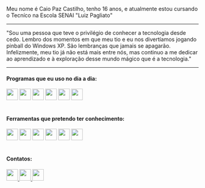 Meu nome é Caio Paz Castilho, tenho 16 anos, e atualmente estou cursando o Tecníco na Escola SENAI "Luiz Pagliato" 

----

"Sou uma pessoa que teve o privilégio de conhecer a tecnologia desde cedo. Lembro dos momentos em que meu tio e eu nos divertíamos jogando pinball do Windows XP. São lembranças que jamais se apagarão. Infelizmente, meu tio já não está mais entre nós, mas continuo a me dedicar ao aprendizado e à exploração desse mundo mágico que é a tecnologia."



----

#### Programas que eu uso no dia a dia: 
<div>
  <img height="30em" src="https://img.shields.io/badge/HTML5-E34F26?style=for-the-badge&logo=html5&logoColor=white">
  <img height="30em" src="https://img.shields.io/badge/CSS3-1572B6?style=for-the-badge&logo=css3&logoColor=white">
  <img height="30em" src="https://img.shields.io/badge/JavaScript-F7DF1E?style=for-the-badge&logo=javascript&logoColor=white">
  <img height="30em" src="https://img.shields.io/badge/GIT-E34F26?style=for-the-badge&logo=git&logoColor=white">
  <img height="30em" src="https://img.shields.io/badge/Windows-0078D6?style=for-the-badge&logo=windows&logoColor=white">
  <img height="30em" src="https://img.shields.io/badge/figma-%23F24E1E.svg?style=for-the-badge&logo=figma&logoColor=white">
</div>
</br>

#### Ferramentas que pretendo ter conhecimento:
<div>
    <img height="30em" src="https://img.shields.io/badge/tailwindcss-38BDF8?style=for-the-badge&logo=tailwindcss&logoColor=white">
    <img height="30em" src="https://img.shields.io/badge/BOOTSTRAP-563d7c?style=for-the-badge&logo=bootstrap&logoColor=white">
    <img height="30em" src="https://img.shields.io/badge/react-%2320232a.svg?style=for-the-badge&logo=react&logoColor=%2361DAFB">
    <img height="30em" src="https://img.shields.io/badge/adobe%20photoshop-%2331A8FF.svg?style=for-the-badge&logo=adobe%20photoshop&logoColor=white">
    <img height="30em" src="https://img.shields.io/badge/Adobe%20Premiere%20Pro-9999FF.svg?style=for-the-badge&logo=Adobe%20Premiere%20Pro&logoColor=white">
    <img height="30em" src="https://img.shields.io/badge/Adobe%20Lightroom-31A8FF.svg?style=for-the-badge&logo=Adobe%20Lightroom&logoColor=white">
</div>
<br>

#### Contatos:

<div>
<a href="https://www.linkedin.com/in/caio-paz-castilho-32ba00288/">
  <img height="30em" src="https://img.shields.io/badge/LINKEDIN-0077B5?style=for-the-badge&logo=linkedin&logoColor=white">
</a>

<a href="mailto:caio22112006@outlook.com">
  <img height="30em" src="https://img.shields.io/badge/EMAIL-BB001B?style=for-the-badge&logo=gmail&logoColor=white">
</a>

<a href="https://www.instagram.com/caiopzc/">
  <img height="30em" src="https://img.shields.io/badge/Instagram-%23E4405F.svg?style=for-the-badge&logo=Instagram&logoColor=white">
</a>
</div>
<br>
